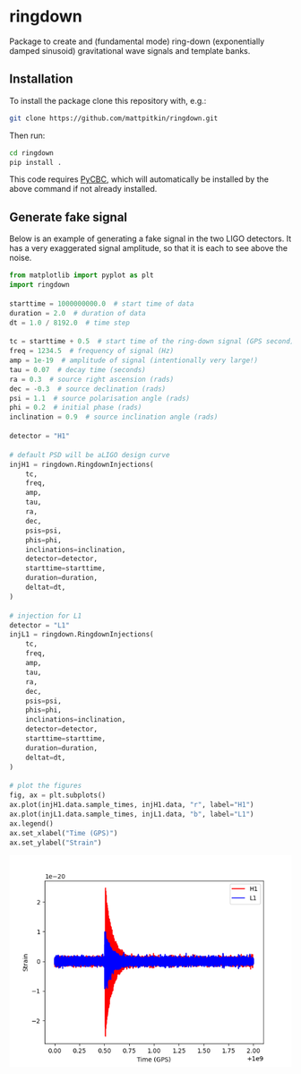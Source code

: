 # ringdown

Package to create and (fundamental mode) ring-down (exponentially damped sinusoid) gravitational
wave signals and template banks.

## Installation

To install the package clone this repository with, e.g.:

```bash
git clone https://github.com/mattpitkin/ringdown.git
```

Then run:

```bash
cd ringdown
pip install .
```

This code requires [PyCBC](https://pycbc.org/), which will automatically be installed by the above
command if not already installed.

## Generate fake signal

Below is an example of generating a fake signal in the two LIGO detectors. It has a very
exaggerated signal amplitude, so that it is each to see above the noise.

```python
from matplotlib import pyplot as plt
import ringdown

starttime = 1000000000.0  # start time of data
duration = 2.0  # duration of data
dt = 1.0 / 8192.0  # time step

tc = starttime + 0.5  # start time of the ring-down signal (GPS second)
freq = 1234.5  # frequency of signal (Hz)
amp = 1e-19  # amplitude of signal (intentionally very large!)
tau = 0.07  # decay time (seconds)
ra = 0.3  # source right ascension (rads)
dec = -0.3  # source declination (rads)
psi = 1.1  # source polarisation angle (rads)
phi = 0.2  # initial phase (rads)
inclination = 0.9  # source inclination angle (rads)

detector = "H1"

# default PSD will be aLIGO design curve
injH1 = ringdown.RingdownInjections(
    tc,
    freq,
    amp,
    tau,
    ra,
    dec,
    psis=psi,
    phis=phi,
    inclinations=inclination,
    detector=detector,
    starttime=starttime,
    duration=duration,
    deltat=dt,
)

# injection for L1
detector = "L1"
injL1 = ringdown.RingdownInjections(
    tc,
    freq,
    amp,
    tau,
    ra,
    dec,
    psis=psi,
    phis=phi,
    inclinations=inclination,
    detector=detector,
    starttime=starttime,
    duration=duration,
    deltat=dt,
)

# plot the figures
fig, ax = plt.subplots()
ax.plot(injH1.data.sample_times, injH1.data, "r", label="H1")
ax.plot(injL1.data.sample_times, injL1.data, "b", label="L1")
ax.legend()
ax.set_xlabel("Time (GPS)")
ax.set_ylabel("Strain")
```

![An injected signal](injection.png)
